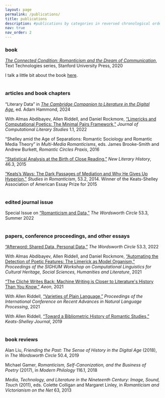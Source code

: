 ```yaml
---
layout: page
permalink: /publications/
title: publications
description: #publications by categories in reversed chronological order. generated by jekyll-scholar.
nav: true
nav_order: 2
---
```


### book ###  
[*The Connected Condition: Romanticism and the Dream of Communication*](https://www.sup.org/books/title/?id=30386), Text Technologies series, Stanford University Press, 2020

I talk a little bit about the book [here](https://stanfordpress.typepad.com/blog/2020/01/the-romantics-and-the-information-age.html).
<br>
<br>

### articles and book chapters ###  
“Literary Data” in [*The Cambridge Companion to Literature in the Digital Age*](https://www.cambridge.org/core_title/gb/597497), ed. Adam Hammond, 2024

With Almas Abdibayev, Allen Riddell, and Daniel Rockmore, [“Limericks and Computational Poetics: The Minimal Pairs Framework,”](https://jcls.io/article/id/117/) *Journal of Computational Literary Studies* 1.1, 2022

“Shelley amid the Age of Separations: Romantic Sociology and Romantic Media Theory” in *Multi-Media Romanticisms*, eds. James Brooke-Smith and Andrew Burkett, *Romantic Circles Praxis*, 2016

[“Statistical Analysis at the Birth of Close Reading,”](https://muse.jhu.edu/pub/1/article/601625) *New Literary History*, 46.3, 2015

[“Keats’s Ways: The Dark Passages of Mediation and Why He Gives Up Hyperion,”](https://muse.jhu.edu/article/741803) *Studies in Romanticism*, 53.2, 2014. Winner of the Keats-Shelley Association of American Essay Prize for 2015
<br>
<br>

### edited journal issue ###  
Special Issue on [“Romanticism and Data,”](https://www.journals.uchicago.edu/toc/twc/2022/53/3) *The Wordsworth Circle* 53.3, Summer 2022
<br>
<br>

### papers, conference proceedings, and other essays ###  

[“Afterword: Shared Data, Personal Data,”](https://www.journals.uchicago.edu/doi/abs/10.1086/720739) *The Wordsworth Circle* 53.3, 2022

With Almas Abdibayev, Allen Riddell, and Daniel Rockmore, [“Automating the Detection of Poetic Features: The Limerick as Model Organism,”](https://aclanthology.org/2021.latechclfl-1.9/) *Proceedings of the SIGHUM Workshop on Computational Linguistics for Cultural Heritage, Social Sciences, Humanities and Literature*, 2021

[“The Cliché Writes Back: Machine Writing is Closer to Literature's History Than You Know,”](https://aeon.co/essays/machine-writing-is-closer-to-literatures-history-than-you-know) *Aeon*, 2021

With Allen Riddell, [“Varieties of Plain Language,”](https://aclanthology.org/2021.ranlp-1.133/) *Proceedings of the International Conference on Recent Advances in Natural Language Processing*, 2021

With Allen Riddell, [“Toward a Bibliometric History of Romantic Studies,”](https://muse.jhu.edu/article/771137) *Keats-Shelley Journal*, 2019
<br>
<br>

### book reviews ###  

Alan Liu, *Friending the Past: The Sense of History in the Digital Age* (2018), in *The Wordsworth Circle* 50.4, 2019

Michael Gamer, *Romanticism, Self-Canonization, and the Business of Poetry* (2017), in *Modern Philology* 116.1, 2018

*Media, Technology, and Literature in the Nineteenth Century: Image, Sound, Touch* (2011), eds. Colette Colligan and Margaret Linley, in *Romanticism and Victorianism on the Net* 63, 2013